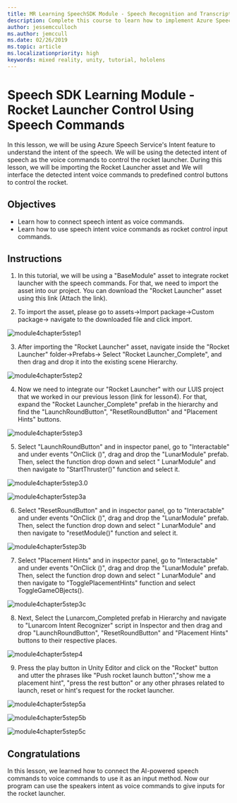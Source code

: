 ```yaml
---
title: MR Learning SpeechSDK Module - Speech Recognition and Transcription
description: Complete this course to learn how to implement Azure Speech SDK within a mixed reality application.
author: jessemcculloch
ms.author: jemccull
ms.date: 02/26/2019
ms.topic: article
ms.localizationpriority: high
keywords: mixed reality, unity, tutorial, hololens
---
```


# Speech SDK Learning Module - Rocket Launcher Control Using Speech Commands

In this lesson, we will be using Azure Speech Service's Intent feature to understand the intent of the speech. We will be using the detected intent of speech as the voice commands to control the rocket launcher. During this lesson, we will be importing the Rocket Launcher asset and We will interface the detected intent voice commands to predefined control buttons to control the rocket. 

## Objectives

- Learn how to connect speech intent as voice commands.
- Learn how to use speech intent voice commands as rocket control input commands.

## Instructions
1. In this tutorial, we will be using a "BaseModule" asset to integrate rocket launcher with the speech commands. For that, we need to import the asset into our project. You can download the "Rocket Launcher" asset using this link (Attach the link). 

2. To import the asset, please go to assets->Import package->Custom package-> navigate to the downloaded file and click import.

![module4chapter5step1](images/module4chapter5step1.PNG)

3. After importing the "Rocket Launcher" asset, navigate inside the "Rocket Launcher" folder->Prefabs-> Select "Rocket Launcher_Complete", and then drag and drop it into the existing scene Hierarchy.

![module4chapter5step2](images/module4chapter5step2.PNG)

4. Now we need to integrate our "Rocket Launcher" with our LUIS project that we worked in our previous lesson (link for lesson4). For that, expand the "Rocket Launcher_Complete" prefab in the hierarchy and find the "LaunchRoundButton", "ResetRoundButton" and "Placement Hints" buttons.

![module4chapter5step3](images/module4chapter5step3.PNG)

5. Select "LaunchRoundButton" and in inspector panel, go to "Interactable" and under events "OnClick ()", drag and drop the "LunarModule" prefab. Then, select the function drop down and select " LunarModule" and then navigate to "StartThruster()" function and select it.

![module4chapter5step3.0](images/module4chapter5step3.0.PNG)

![module4chapter5step3a](images/module4chapter5step3a.PNG)

6. Select "ResetRoundButton" and in inspector panel, go to "Interactable" and under events "OnClick ()", drag and drop the "LunarModule" prefab. Then, select the function drop down and select " LunarModule" and then navigate to "resetModule()" function and select it.

![module4chapter5step3b](images/module4chapter5step3b.PNG)

7. Select "Placement Hints" and in inspector panel, go to "Interactable" and under events "OnClick ()", drag and drop the "LunarModule" prefab. Then, select the function drop down and select " LunarModule" and then navigate to "TogglePlacementHints" function and select ToggleGameOBjects().

![module4chapter5step3c](images/module4chapter5step3c.PNG)

8.  Next, Select the Lunarcom_Completed prefab in Hierarchy and navigate to "Lunarcom Intent Recognizer" script in Inspector and then drag and drop  "LaunchRoundButton", "ResetRoundButton" and "Placement Hints" buttons to their respective places.

![module4chapter5step4](images/module4chapter5step4.PNG)

9. Press the play button in Unity Editor and click on the "Rocket" button and utter the phrases like "Push rocket launch button","show me a placement hint", "press the rest button" or any other phrases related to launch, reset or hint's request for the rocket launcher.

![module4chapter5step5a](images/module4chapter5step5a.PNG)

![module4chapter5step5b](images/module4chapter5step5b.PNG)

![module4chapter5step5c](images/module4chapter5step5c.PNG)

## Congratulations

In this lesson, we learned how to connect the AI-powered speech commands to voice commands to use it as an input method. Now our program can use the speakers intent as voice commands to give inputs for the rocket launcher.

